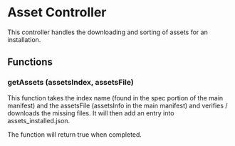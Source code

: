 # Asset Controller

This controller handles the downloading and sorting of assets for an installation.

## Functions

### getAssets (assetsIndex, assetsFile)

This function takes the index name (found in the spec portion of the main manifest) and the assetsFile (assetsInfo in the main manifest) and verifies / downloads the missing files. It will then add an entry into assets_installed.json.

The function will return true when completed.
